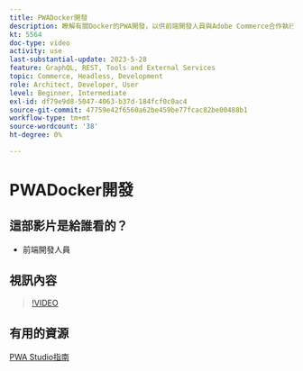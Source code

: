 ```yaml
---
title: PWADocker開發
description: 瞭解有關Docker的PWA開發，以供前端開發人員與Adobe Commerce合作執行開發任務。
kt: 5564
doc-type: video
activity: use
last-substantial-update: 2023-5-28
feature: GraphQL, REST, Tools and External Services
topic: Commerce, Headless, Development
role: Architect, Developer, User
level: Beginner, Intermediate
exl-id: df79e9d8-5047-4063-b37d-184fcf0c0ac4
source-git-commit: 47759e42f6560a62be459be77fcac82be00488b1
workflow-type: tm+mt
source-wordcount: '38'
ht-degree: 0%

---
```


# PWADocker開發

## 這部影片是給誰看的？

- 前端開發人員

## 視訊內容

>[!VIDEO](https://video.tv.adobe.com/v/35784?quality=12&learn=on)

## 有用的資源

[PWA Studio指南](https://developer.adobe.com/commerce/pwa-studio/)

